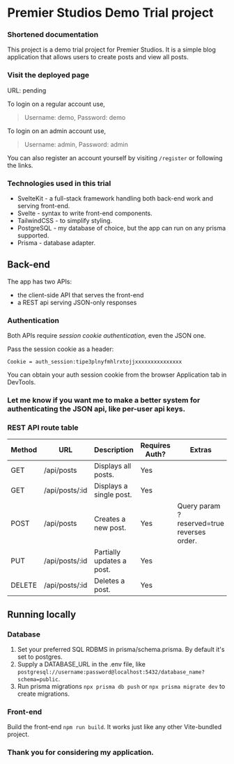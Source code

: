 # Premier Studios Demo Trial project
### Shortened documentation

This project is a demo trial project for Premier Studios. It is a simple blog application that allows users to create posts and view all posts.

### Visit the deployed page
URL: pending

To login on a regular account use,
> Username: demo, Password: demo

To login on an admin account use,
> Username: admin, Password: admin

You can also register an account yourself by visiting `/register` or following the links.

### Technologies used in this trial

- SvelteKit - a full-stack framework handling both back-end work and serving front-end.
- Svelte - syntax to write front-end components.
- TailwindCSS - to simplify styling.
- PostgreSQL - my database of choice, but the app can run on any prisma supported.
- Prisma - database adapter.

## Back-end

The app has two APIs:
- the client-side API that serves the front-end
- a REST api serving JSON-only responses

### Authentication
Both APIs require _session cookie authentication,_ even the JSON one.

Pass the session cookie as a header:

`Cookie = auth_session:tipe3plnyfmhlrxtojjxxxxxxxxxxxxxxx`

You can obtain your auth session cookie from the browser Application tab in DevTools.

### Let me know if you want me to make a better system for authenticating the JSON api, like per-user api keys.

### REST API route table

| Method | URL            | Description               | Requires Auth? | Extras                                     |
|--------|----------------|---------------------------|----------------|--------------------------------------------|
| GET    | /api/posts     | Displays all posts.       | Yes            |                                            |
| GET    | /api/posts/:id | Displays a single post.   | Yes            |                                            |
| POST   | /api/posts     | Creates a new post.       | Yes            | Query param ?reserved=true reverses order. |
| PUT    | /api/posts/:id | Partially updates a post. | Yes            |                                            |
| DELETE | /api/posts/:id | Deletes a post.           | Yes            |                                            |

## Running locally

### Database

1. Set your preferred SQL RDBMS in prisma/schema.prisma. By default it's set to postgres.
2. Supply a DATABASE_URL in the .env file, like `postgresql://username:password@localhost:5432/database_name?schema=public`.
3. Run prisma migrations `npx prisma db push` or `npx prisma migrate dev` to create migrations.

### Front-end

Build the front-end `npm run build`. It works just like any other Vite-bundled project.


### Thank you for considering my application.
